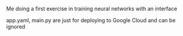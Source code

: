 Me doing a first exercise in training neural networks with an interface

app.yaml, main.py are just for deploying to Google Cloud and can be ignored

